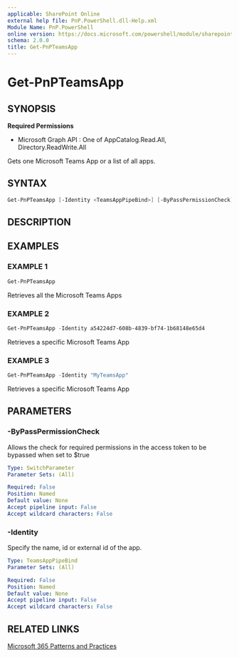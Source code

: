 ```yaml
---
applicable: SharePoint Online
external help file: PnP.PowerShell.dll-Help.xml
Module Name: PnP.PowerShell
online version: https://docs.microsoft.com/powershell/module/sharepoint-pnp/get-pnpteamsapp
schema: 2.0.0
title: Get-PnPTeamsApp
---
```


# Get-PnPTeamsApp

## SYNOPSIS

**Required Permissions**

  * Microsoft Graph API : One of AppCatalog.Read.All, Directory.ReadWrite.All

Gets one Microsoft Teams App or a list of all apps.

## SYNTAX

```powershell
Get-PnPTeamsApp [-Identity <TeamsAppPipeBind>] [-ByPassPermissionCheck] [<CommonParameters>]
```

## DESCRIPTION

## EXAMPLES

### EXAMPLE 1
```powershell
Get-PnPTeamsApp
```

Retrieves all the Microsoft Teams Apps

### EXAMPLE 2
```powershell
Get-PnPTeamsApp -Identity a54224d7-608b-4839-bf74-1b68148e65d4
```

Retrieves a specific Microsoft Teams App

### EXAMPLE 3
```powershell
Get-PnPTeamsApp -Identity "MyTeamsApp"
```

Retrieves a specific Microsoft Teams App

## PARAMETERS

### -ByPassPermissionCheck
Allows the check for required permissions in the access token to be bypassed when set to $true

```yaml
Type: SwitchParameter
Parameter Sets: (All)

Required: False
Position: Named
Default value: None
Accept pipeline input: False
Accept wildcard characters: False
```

### -Identity
Specify the name, id or external id of the app.

```yaml
Type: TeamsAppPipeBind
Parameter Sets: (All)

Required: False
Position: Named
Default value: None
Accept pipeline input: False
Accept wildcard characters: False
```

## RELATED LINKS

[Microsoft 365 Patterns and Practices](https://aka.ms/m365pnp)
